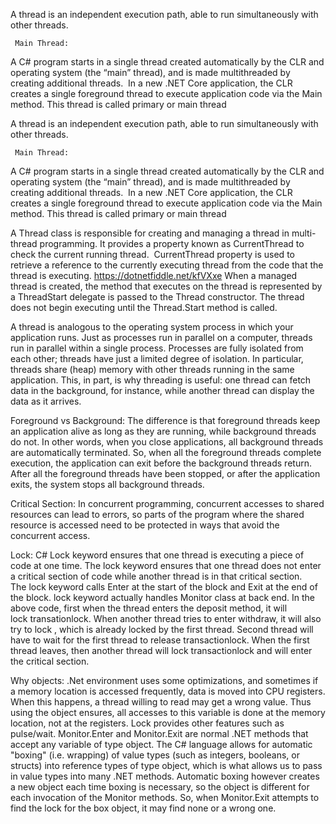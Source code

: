 A thread is an independent execution path, able to run simultaneously with other threads.

     Main Thread:
A C# program starts in a single thread created automatically by the CLR and operating system (the “main” thread), and is made multithreaded by creating additional threads. 
In a new .NET Core application, the CLR creates a single foreground thread to execute application code via the Main method. This thread is called primary or main thread

A thread is an independent execution path, able to run simultaneously with other threads.

     Main Thread:
A C# program starts in a single thread created automatically by the CLR and operating system (the “main” thread), and is made multithreaded by creating additional threads. 
In a new .NET Core application, the CLR creates a single foreground thread to execute application code via the Main method. This thread is called primary or main thread

A Thread class is responsible for creating and managing a thread in multi-thread programming. It provides a property known as CurrentThread to check the current running thread. 
CurrentThread property is used to retrieve a reference to the currently executing thread from the code that the thread is executing. 
https://dotnetfiddle.net/kfVXxe
When a managed thread is created, the method that executes on the thread is represented by a ThreadStart delegate is passed to the Thread constructor. The thread does not
begin executing until the Thread.Start method is called. 

A thread is analogous to the operating system process in which your application runs. Just as processes run in parallel on a computer, threads run in parallel within a single 
process. Processes are fully isolated from each other; 
threads have just a limited degree of isolation. In particular, threads share (heap) memory with other threads running in the same application. This, in part, is why threading 
is useful: one thread can fetch data in the background, for instance, while another thread can display the data as it arrives.

Foreground vs Background:
The difference is that foreground threads keep an application alive as long as they are running, while background threads do not. In other words, when you close applications,
all background threads are automatically terminated. So, when all the foreground threads complete execution, the application can exit before the background threads return. 
After all the foreground threads have been stopped, or after the application exits, the system stops all background threads.

Critical Section:
In concurrent programming, concurrent accesses to shared resources can lead to errors, so parts of the program where the shared resource is accessed need to be protected 
in ways that avoid the concurrent access. 

Lock:
C# Lock keyword ensures that one thread is executing a piece of code at one time. The lock keyword ensures that one thread does not enter a critical section of code 
while another thread is in that critical section.
The lock keyword calls Enter at the start of the block and Exit at the end of the block. lock keyword actually handles Monitor class at back end.
In the above code, first when the thread enters the deposit method, it will lock transationlock. When another thread tries to enter withdraw, it will also try to lock , 
which is already locked by the first thread. Second thread will have to wait for the first thread to release transactionlock. When the first thread leaves, then another 
thread will lock transactionlock and will enter the critical section.

Why objects:
.Net environment uses some optimizations, and sometimes if a memory location is accessed frequently, data is moved into CPU registers. When this happens, a thread 
willing to read may get a wrong value. Thus using the object ensures, all accesses to this variable is done at the memory location, not at the registers. 
Lock provides other features such as pulse/wait. 
Monitor.Enter and Monitor.Exit are normal .NET methods that accept any variable of type object. The C# language allows for automatic "boxing" (i.e. wrapping) of value 
types (such as integers, booleans, or structs) into reference types of type object, which is what allows us to pass in value types into many .NET methods. Automatic 
boxing however creates a new object each time boxing is necessary, so the object is different for each invocation of the Monitor methods. So, when Monitor.Exit attempts 
to find the lock for the box object, it may find none or a wrong one.










